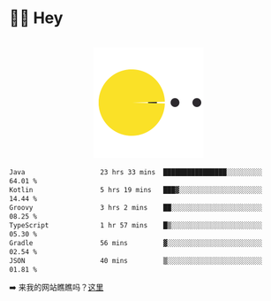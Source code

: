 
# 👋🏻 Hey
<div align="center">
	<br>
	<img src="https://raw.githubusercontent.com/Aniket965/Aniket965/master/pacman.svg?sanitize=true" width="200" height="200">
	<br>
</div>

<!--START_SECTION:waka-->

```text
Java                   23 hrs 33 mins  ████████████████░░░░░░░░░   64.01 %
Kotlin                 5 hrs 19 mins   ███▓░░░░░░░░░░░░░░░░░░░░░   14.44 %
Groovy                 3 hrs 2 mins    ██░░░░░░░░░░░░░░░░░░░░░░░   08.25 %
TypeScript             1 hr 57 mins    █▒░░░░░░░░░░░░░░░░░░░░░░░   05.30 %
Gradle                 56 mins         ▓░░░░░░░░░░░░░░░░░░░░░░░░   02.54 %
JSON                   40 mins         ▒░░░░░░░░░░░░░░░░░░░░░░░░   01.81 %
```

<!--END_SECTION:waka-->

 ➡️  来我的网站瞧瞧吗？[这里](https://www.shaolongfei.com)
